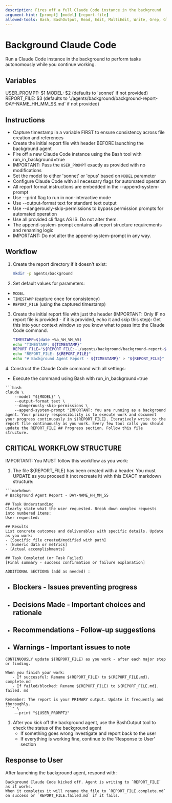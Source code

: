```yaml
---
description: Fires off a full Claude Code instance in the background
argument-hint: [prompt] [model] [report-file] 
allowed-tools: Bash, BashOutput, Read, Edit, MultiEdit, Write, Grep, Glob, WebFetch, WebSearch, TodoWrite, Task
---
```


# Background Claude Code

Run a Claude Code instance in the background to perform tasks autonomously while you continue working.

## Variables

USER_PROMPT: $1
MODEL: $2 (defaults to 'sonnet' if not provided)
REPORT_FILE: $3 (defaults to './agents/background/background-report-ĐAY-NAME_HH_MM_SS.md' if not provided)

## Instructions

- Capture timestamp in a variable FIRST to ensure consistency across file creation and references
- Create the initial report file with header BEFORE launching the background agent
- Fire off a new Claude Code instance using the Bash tool with run_in_background=true
- IMPORTANT: Pass the `USER_PROMPT` exactly as provided with no modifications
- Set the model to either 'sonnet' or 'opus' based on `MODEL` parameter
- Configure Claude Code with all necessary flags for automated operation
- All report format instructions are embedded in the --append-system-prompt
- Use --print flag to run in non-interactive mode
- Use --output-format text for standard text output
- Use --dangerously-skip-permissions to bypass permission prompts for automated operation
- Use all provided cli flags AS IS. Do not alter them.
- The append-system-prompt contains all report structure requirements and renaming logic
- IMPORTANT: Do not alter the append-system-prompt in any way.

## Workflow
1. Create the report directory if it doesn't exist:
    ```bash 
    mkdir -p agents/background
    ```

2. Set default values for parameters:
- `MODEL`
- `TIMESTAMP` (capture once for consistency)
- `REPORT_FILE` (using the captured timestamp)

3. Create the initial report file with just the header (IMPORTANT: Only IF no report file is provided - if it is provided, echo it and skip this step):
    Get this into your context window so you know what to pass into the Claude Code command.
    ```bash
    TIMESTAMP=$(date +%a_%H_%M_%5)
    echo "TIMESTAMP: ${TIMESTAMP}"
    REPORT_FILE="${REPORT_FILE:-./agents/background/background-report-${TIMESTAMP}.md}"
    echo "REPORT_FILE: ${REPORT_FILE}"
    echo "# Background Agent Report - ${TIMESTAMP}" > "${REPORT_FILE}"
    ```

<primary-agent-delegation>
4. Construct the Claude Code command with all settings:

   - Execute the command using Bash with run_in_background=true

    ```bash
    claude \
        --model "${MODEL}" \
        --output-format text \
        --dangerously-skip-permissions \
        --append-system-prompt "IMPORTANT: You are running as a background agent. Your primary responsibility is to execute work and document your progress continuously in $(REPORT_FILE}. Iteratively write to the report file continuously as you work. Every few tool calls you should update the REPORT_FILE ## Progress section. Follow this file structure.

## CRITICAL WORKFLOW STRUCTURE

   IMPORTANT: You MUST follow this workflow as you work:
   
   1. The file ${REPORT_FILE} has been created with a header. You must UPDATE as you proceed it (not recreate it) with this EXACT markdown structure:

    ```markdown
    # Background Agent Report - DAY-NAME_HH_MM_SS

    ## Task Understanding
    Clearly state what the user requested. Break down complex requests into numbered items:
    User requested:

    ## Results
    List concrete outcomes and deliverables with specific details. Update as you work:
    - [Specific file created/modified with path]
    - [Numeric data or metrics]
    - [Actual accomplishments]

    ## Task Completed (or Task Failed)
    [Final summary - success confirmation or failure explanation]
    
    ADDITIONAL SECTIONS (add as needed) :
   - ## Blockers - Issues preventing progress
   - ## Decisions Made - Important choices and rationale
   - ## Recommendations - Follow-up suggestions
   - ## Warnings - Important issues to note
  

    CONTINUOUSLY update ${REPORT_FILE) as you work - after each major step or finding.

    When you finish your work:
       - If successful: Rename $(REPORT_FILE) to $(REPORT_FILE.md}. complete.md
       - If failed/blocked: Rename ${REPORT_FILE) to ${REPORT_FILE.md}. failed. md
    
    Remember: The report is your PRIMARY output. Update it frequently and thoroughly.
    ```" \
        —-print "${USER_PROMPT}" 
</primary-agent-delegation>

1. After you kick off the background agent, use the BashOutput tool to check the status of the background agent
   - If something goes wrong investigate and report back to the user
   - If everything is working fine, continue to the 'Response to User' section

## Response to User

After launching the background agent, respond with:

```
Background Claude Code kicked off. Agent is writing to `REPORT_FILE` as it works.
When it completes it will rename the file to `REPORT_FILE.complete.md` on success or `REPORT_FILE.failed.md` if it fails.
```